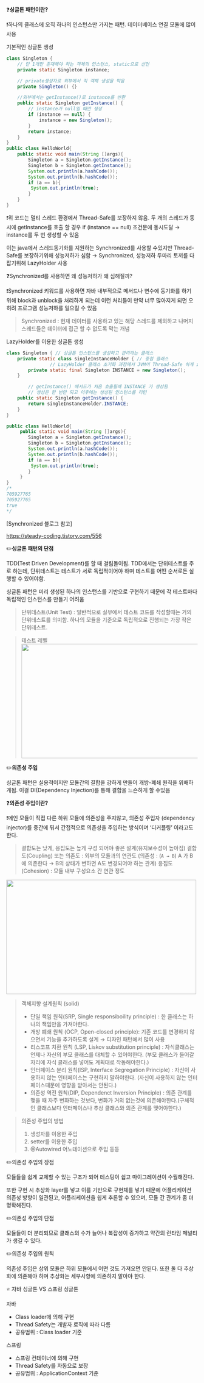 ❓**싱글톤 패턴이란?**

❗하나의 클래스에 오직 하나의 인스턴스만 가지는 패턴. 데이터베이스 연결 모듈에 많이 사용

기본적인 싱글톤 생성

```java
class Singleton {
    // 단 1개만 존재해야 하는 객체의 인스턴스, static으로 선언
    private static Singleton instance;

    // private생성자로 외부에서 직 객체 생성을 막음
    private Singleton() {}

    //외부에서는 getInstance()로 instance를 반환
    public static Singleton getInstance() {
        // instance가 null일 때만 생성
        if (instance == null) {
            instance = new Singleton();
        }
        return instance;
    }
}
public class HelloWorld{
    public static void main(String []args){
        Singleton a = Singleton.getInstance();
        Singleton b = Singleton.getInstance();
        System.out.println(a.hashCode());
        System.out.println(b.hashCode());
        if (a == b){
         System.out.println(true);
        }
    }
}
```

❗위 코드는 멀티 스레드 환경에서 Thread-Safe를 보장하지 않음. 두 개의 스레드가 동시에 getInstance를 호출 할 경우   if (instance == null) 조건문에 동시도달 → instance를 두 번 생성할 수 있음

이는 java에서 스레드동기화를 지원하는 Synchronized를 사용할 수있지만 Thread-Safe를 보장하기위해 성능저하가 심함 → Synchronized, 성능저하 두마리 토끼를 다 잡기위해 LazyHolder 사용

❓Synchronized를 사용하면 왜 성능저하가 왜 심해질까?

❗Synchronized 키워드를 사용하면 자바 내부적으로 메서드나 변수에 동기화를 하기 위해 block과 unblock을 처리하게 되는데 이런 처리들이 만약 너무 많아지게 되면 오히려 프로그램 성능저하를 일으킬 수 있음

> Synchronized : 현재 데이터를 사용하고 있는 해당 스레드를 제외하고 나머지 스레드들은 데이터에 접근 할 수 없도록 막는 개념
>

LazyHolder를 이용한 싱글톤 생성

```java
class Singleton { // 싱글톤 인스턴스를 생성하고 관리하는 클래스
    private static class singleInstanceHolder { // 중첩 클래스 
				// LazyHolder 클래스 초기화 과정에서 JVM이 Thread-Safe 하게 instance를 생성
        private static final Singleton INSTANCE = new Singleton();
    }

		// getInstance() 메서드가 처음 호출될때 INSTANCE 가 생성됨
		// 생성은 한 번만 되고 이후에는 생성된 인스턴스를 리턴
    public static Singleton getInstance() { 
        return singleInstanceHolder.INSTANCE;
    }
}

public class HelloWorld{ 
     public static void main(String []args){ 
        Singleton a = Singleton.getInstance(); 
        Singleton b = Singleton.getInstance(); 
        System.out.println(a.hashCode());
        System.out.println(b.hashCode());  
        if (a == b){
         System.out.println(true); 
        } 
     }
}
/*
705927765
705927765
true
*/
```

[Synchronized  블로그 참고]

https://steady-coding.tistory.com/556

✏️**싱글톤 패턴의 단점**

TDD(Test Driven Development)를 할 때 걸림돌이됨. TDD에서는 단위테스트를 주로 하는데, 단위테스트는 테스트가 서로 독립적이어야 하며 테스트를 어떤 순서로든 실행할 수 있어야함.

싱글톤 패턴은 미리 생성된 하나의 인스턴스를 기반으로 구현하기 때문에 각 테스트마다 독립적인 인스턴스를 만들기 어려움

> 단위테스트(Unit Test) : 일반적으로 실무에서 테스트 코드를 작성할때는 거의 단위테스트를 의미함.  하나의 모듈을 기준으로 독립적으로 진행되는 가장 작은 단위테스트.

> 테스트 레벨 <img src="C:\CS_NOTE\src\images\테스트 레벨.jpg" width="500" height="300"/>


✏️**의존성 주입**

싱글톤 패턴은 실용적이지만 모듈간의 결합을 강하게 만들어 개방-폐쇄 원칙을 위배하게됨. 이걸 DI(Dependency Injection)를 통해 결합을 느슨하게 할 수있음

❓**의존성 주입이란?**

❗메인 모듈이 직접 다른 하위 모듈에 의존성을 주지않고, 의존성 주입자 (dependency injector)를 중간에 둬서 간접적으로 의존성을 주입하는 방식이며 ‘디커플링’ 이라고도 한다.

> 결합도는 낮게, 응집도는 높게 구성 되어야 좋은 설계(유지보수성이 높아짐)
결합도(Coupling) 또는 의존도 : 외부의 모듈과의 연관도
(의존성 : (`A → B`) A 가 B에 의존한다 → B의 상태가 변하면 A도 변경되어야 하는 관계)
응집도(Cohesion) : 모듈 내부 구성요소 간 연관 정도
<img src="C:\CS_NOTE\src\images\결합도, 응집도.jpg" width="500" height="300"/>

> 객체지향 설계원칙 (solid)
> - 단일 책임 원칙(SRP, Single responsiboility principle) : 한 클래스는 하나의 책임만을 가져야한다.
> - 개방 폐쇄 원칙 (OCP, Open-closed principle): 기존 코드를 변경하지 않으면서 기능을 추가하도록 설계 → 디자인 패턴에서 많이 사용
> - 리스코프 치환 원칙 (LSP, Liskov substitution principle) : 자식클래스는 언제나 자신의 부모 클래스를 대체할 수 있어야한다. (부모 클래스가 들어갈 자리에 자식 클래스를 넣어도 계획대로 작동해야한다.)
> - 인터페이스 분리 원칙(ISP, Interface Segregation Principle) : 자신이 사용하지 않는 인터페이스는 구현하지 말하야한다. (자신이 사용하지 않는 인터페이스때문에 영향을 받아서는 안된다.)
> - 의존성 역전 원칙(DIP, Dependenct Inversion Principle) : 의존 관계를 맺을 때 자주 변화하는 것보다, 변화가 거의 없는것에 의존해야한다.(구체적인 클래스보다 인터페이스나 추상 클래스와 의존 관계를 맺어야한다.)


> 의존성 주입의 방법
> 1. 생성자를 이용한 주입
> 2. setter를 이용한 주입
> 3. @Autowired 어노테이션으로 주입 등등

✏️의존성 주입의 장점

모듈들을 쉽게 교체할 수 있는 구조가 되어 테스팅이 쉽고 마이그레이션이 수월해진다.

또한 구현 시 추상화 layer를 넣고 이를 기반으로 구현체를 넣기 때문에 어플리케이션 의존성 방향이 일관된고, 어플리케이션을 쉽게 추론할 수 있으며, 모듈 간 관계가 좀 더 명확해진다.

✏️의존성 주입의 단점

모듈들이 더 분리되므로 클래스의 수가 늘어나 복잡성이 증가하고 약간의 런타임 페널티가 생길 수 있다.

✏️의존성 주입의 원칙

의존성 주입은 상위 모듈은 하위 모듈에서 어떤 것도 가져오면 안된다. 또한 둘 다 추상화에 의존해야 하며 추상화는 세부사항에 의존하지 말아야 한다.

⭐ 자바 싱글톤 VS 스프링 싱글톤

자바

- Class loader에 의해 구현
- Thread Safety는 개발자 로직에 따라 다름
- 공유범위 :  Class loader 기준

스프링

- 스프링 컨테이너에 의해 구현
- Thread Safety를 자동으로 보장
- 공유범위 :  ApplicationContext 기준